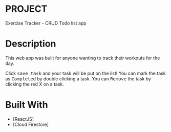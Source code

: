 # PROJECT

Exercise Tracker - CRUD Todo list app

# Description

This web app was built for anyone wanting to track their workouts for the day. 

Click <kbd>save task</kbd> and your task will be put on the list! You can mark the task as <kbd>Completed</kbd> by double clicking a task. You can <kbd>Remove</kbd> the task by clicking the red X on a task.

# Built With

- [ReactJS]
- [Cloud Firestore]
